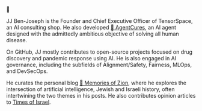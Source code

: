 👋

JJ Ben-Joseph is the Founder and Chief Executive Officer of TensorSpace, an AI consulting shop. He also developed [💊 AgentCures](https://www.agentcures.com), an AI agent designed with the admittedly ambitious objective of solving all human disease.

On GitHub, JJ mostly contributes to open-source projects focused on drug discovery and pandemic response using AI. He is also engaged in AI governance, including the subfields of Alignment/Safety, Fairness, MLOps, and DevSecOps.

He curates the personal blog [🪬 Memories of Zion](https://www.memoriesofzion.com/), where he explores the intersection of artificial intelligence, Jewish and Israeli history, often intertwining the two themes in his posts. He also contributes opinion articles to [Times of Israel](https://blogs.timesofisrael.com/author/jj-ben-joseph/).


<!---
jbenjoseph/jbenjoseph is a ✨ special ✨ repository because its `README.md` (this file) appears on your GitHub profile.
You can click the Preview link to take a look at your changes.
--->

<!--
Old bio:

JJ Ben-Joseph (יונתן יהודה בן יוסף) is the founder and CEO of TensorSpace, a stealth-mode AI/ML startup. He's a computer scientist who saw the writing on the wall and pivoted into pandemic prevention well before COVID-19, becoming a venture capitalist focused on biosecurity. He's also one of the few people who thinks AI is profoundly underhyped (although that might have changed in 2022). 

Before starting his own company, JJ worked at the strategic venture capital firm In-Q-Tel, where he helped biosecurity and AI startups succeed with US government customers and worked on drug discovery and pandemic response technologies. He's a former fellow at the American Jewish Committee, the Johns Hopkins Center for Health Security, and the Foresight Institute. He's also a PhD candidate doing research on artificial intelligence and a dad to two amazing daughters.

If you've made it this far, congratulations! Please feel free to click the "Connect" button at the top of the page to get in touch with JJ.

-->
